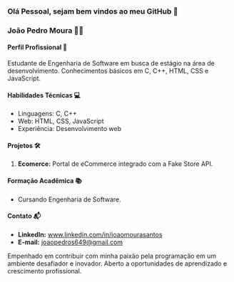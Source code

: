 ### Olá Pessoal, sejam bem vindos ao meu GitHub 👋

### João Pedro Moura 👨‍💻

#### Perfil Profissional 🚀
Estudante de Engenharia de Software em busca de estágio na área de desenvolvimento. Conhecimentos básicos em C, C++, HTML, CSS e JavaScript.

#### Habilidades Técnicas 💻
- Linguagens: C, C++
- Web: HTML, CSS, JavaScript
- Experiência: Desenvolvimento web

#### Projetos 🛠️
1. **Ecomerce:**  Portal de eCommerce integrado com a Fake Store API.

#### Formação Acadêmica 📚
- Cursando Engenharia de Software.

#### Contato 📬
- **LinkedIn:** www.linkedin.com/in/joaomourasantos
- **E-mail:** joaopedros649@gmail.com

Empenhado em contribuir com minha paixão pela programação em um ambiente desafiador e inovador. Aberto a oportunidades de aprendizado e crescimento profissional.

